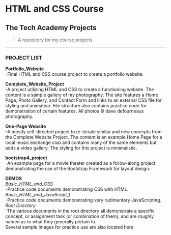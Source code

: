 # HTML and CSS Course  

## The Tech Academy Projects

>A repository for my course projects
---
### PROJECT LIST

**Portfolio_Website**<br>
    -Final HTML and CSS course project to create a portfolio website.

**Complete_Website_Project**<br>
    -A project utilizing HTML and CSS to create a functioning website.
    The content is a sample gallery of my photography.
    The site features a Home Page, Photo Gallery, and Contact Form and
    links to an external CSS file for styling and animation.
    File structure also contains practice code for demonstration of
    certain features.  All photos :copyright: dave defourneaux photography.

**One-Page Website**<br>
    -A mostly self-directed project to re-iterate similar and new concepts
    from the Complete Website Project.
    The content is an example Home Page for a local music exchange club and
    contains many of the same elements but adds a video gallery.  The styling
    for this project is minimalistic.

**bootstrap4_project**<br>
    -An example page for a movie theater created as a follow-along project
    demonstrating the use of the Bootstrap Framework for layout design.
    
**DEMOS**<br>
    *Basic_HTML_and_CSS*<br>
        -Practice code documents demonstrating CSS with HTML.<br>
    *Basic_HTML_and_JavaScript_1*<br>
        -Practice code documents demonstrating very rudimentary JavaScripting.<br>
    *Root Directory*<br>
        -The various documents in the root directory all demonstrate
        a specific concept, or assignment task (or combination of them),
        and are roughly named as to what they generally pertain to.  
        Several sample images for practice use are also located here.
